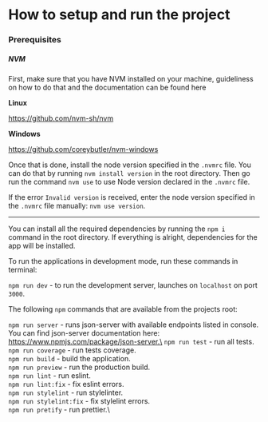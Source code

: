# How to setup and run the project

### Prerequisites

##### NVM

First, make sure that you have NVM installed on your machine, guideliness on how to do that and the documentation can be found here

**Linux**

https://github.com/nvm-sh/nvm

**Windows**

https://github.com/coreybutler/nvm-windows

Once that is done, install the node version specified in the `.nvmrc` file. You can do that by running `nvm install version` in the root directory. Then go run the command `nvm use` to use Node version declared in the `.nvmrc` file.

If the error `Invalid version` is received, enter the node version specified in the `.nvmrc` file manually: `nvm use version`.

---

You can install all the required dependencies by running the `npm i` command in the root directory. If everything is alright, dependencies for the app will be installed.

To run the applications in development mode, run these commands in terminal:

`npm run dev` - to run the development server, launches on `localhost` on port `3000`.

The following `npm` commands that are available from the projects root:

`npm run server` - runs json-server with available endpoints listed in console. You can find json-server documentation here: https://www.npmjs.com/package/json-server.\
`npm run test` - run all tests.\
`npm run coverage` - run tests coverage.\
`npm run build` - build the application.\
`npm run preview` - run the production build.\
`npm run lint` - run eslint.\
`npm run lint:fix` - fix eslint errors.\
`npm run stylelint` - run stylelinter.\
`npm run stylelint:fix` - fix stylelint errors.\
`npm run pretify` - run prettier.\